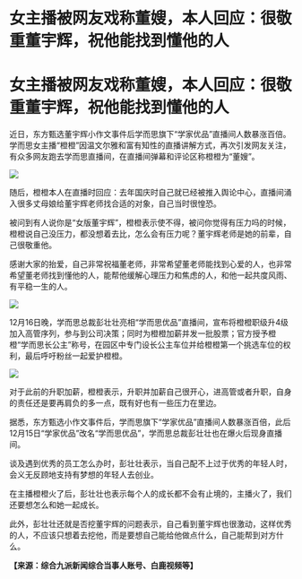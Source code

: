 # 女主播被网友戏称董嫂，本人回应：很敬重董宇辉，祝他能找到懂他的人

# 女主播被网友戏称董嫂，本人回应：很敬重董宇辉，祝他能找到懂他的人

近日，东方甄选董宇辉小作文事件后学而思旗下“学家优品”直播间人数暴涨百倍。学而思女主播“橙橙”因温文尔雅和富有知性的直播讲解方式，再次引发网友关注，有众多网友跑去学而思直播间，在直播间弹幕和评论区称橙橙为“董嫂”。

![](https://inews.gtimg.com/om_bt/Oe7AmNSBUUGtBtbBEiqoew4XeA75kCp3851nRlPL5Arn4AA/1000)

随后，橙橙本人在直播时回应：去年国庆时自己就已经被推入舆论中心，直播间涌入很多丈母娘给董宇辉老师找合适的对象，自己当时很惶恐。

被问到有人说你是“女版董宇辉”，橙橙表示使不得，被问你觉得有压力吗的时候，橙橙说自己没压力，都没想着去比，怎么会有压力呢？董宇辉老师是她的前辈，自己很敬重他。

感谢大家的抬爱，自己非常祝福董老师，非常希望董老师能找到心爱的人，也非常希望董老师找到懂他的人，能帮他缓解心理压力和焦虑的人，和他一起共度风雨、有平稳一生的人。

![](https://inews.gtimg.com/om_bt/OXqVJraFwXCPWd_c73cxSM60RGCgPTRmPpq-9x7uLglbMAA/1000)

12月16日晚，学而思总裁彭壮壮亮相“学而思优品”直播间，宣布将橙橙职级升4级加入高管序列，参与到公司决策；同时为橙橙加薪并发一批股票；官方授予橙橙“学而思长公主”称号，在园区中专门设长公主车位并给橙橙第一个挑选车位的权利，最后呼吁粉丝一起爱护橙橙。

![](https://inews.gtimg.com/om_bt/Oevj9eKh-U33gdSS3SnTGgxU2ZWxqQZrgkoLNY6tQMzI0AA/1000)

对于此前的升职加薪，橙橙表示，升职并加薪自己很开心，进高管或者升职，自身的责任还是要再肩负的多一点，既有好也有一些压力在里边。

据悉，东方甄选小作文事件后，学而思旗下“学家优品”直播间人数暴涨百倍，此后12月15日“学家优品”改名“学而思优品”，学而思总裁彭壮壮也在爆火后现身直播间。

谈及遇到优秀的员工怎么办时，彭壮壮表示，当自己配不上过于优秀的年轻人时，会义无反顾地支持有梦想的年轻人去创业。

在主播橙橙火了后，彭壮壮也表示每个人的成长都不会有止境的，主播火了，我们还要想怎么和她一起成长。

此外，彭壮壮还就是否挖董宇辉的问题表示，自己看到董宇辉也很激动，这样优秀的人，不应该只想着去挖他，而是要想自己能给他做点什么，自己能帮到对方什么。

**【来源：综合九派新闻综合当事人账号、白鹿视频等】**

